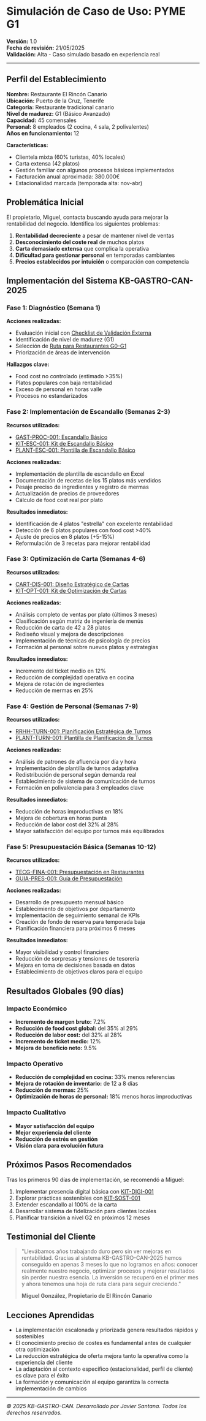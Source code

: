 # Simulación de Caso de Uso: PYME G1

**Versión:** 1.0  
**Fecha de revisión:** 21/05/2025  
**Validación:** Alta - Caso simulado basado en experiencia real

---

## Perfil del Establecimiento

**Nombre:** Restaurante El Rincón Canario  
**Ubicación:** Puerto de la Cruz, Tenerife  
**Categoría:** Restaurante tradicional canario  
**Nivel de madurez:** G1 (Básico Avanzado)  
**Capacidad:** 45 comensales  
**Personal:** 8 empleados (2 cocina, 4 sala, 2 polivalentes)  
**Años en funcionamiento:** 12

**Características:**
- Clientela mixta (60% turistas, 40% locales)
- Carta extensa (42 platos)
- Gestión familiar con algunos procesos básicos implementados
- Facturación anual aproximada: 380.000€
- Estacionalidad marcada (temporada alta: nov-abr)

## Problemática Inicial

El propietario, Miguel, contacta buscando ayuda para mejorar la rentabilidad del negocio. Identifica los siguientes problemas:

1. **Rentabilidad decreciente** a pesar de mantener nivel de ventas
2. **Desconocimiento del coste real** de muchos platos
3. **Carta demasiado extensa** que complica la operativa
4. **Dificultad para gestionar personal** en temporadas cambiantes
5. **Precios establecidos por intuición** o comparación con competencia

## Implementación del Sistema KB-GASTRO-CAN-2025

### Fase 1: Diagnóstico (Semana 1)

**Acciones realizadas:**
- Evaluación inicial con [Checklist de Validación Externa](/KB-GASTRO-CAN-2025_FINAL/05_PUBLICACION/Checklist_de_Validacion/Checklist_Validacion_Externa.md)
- Identificación de nivel de madurez (G1)
- Selección de [Ruta para Restaurantes G0-G1](/KB-GASTRO-CAN-2025_FINAL/05_PUBLICACION/Rutas_de_Uso_por_Perfil/Ruta_Restaurante_G0-G1.md)
- Priorización de áreas de intervención

**Hallazgos clave:**
- Food cost no controlado (estimado >35%)
- Platos populares con baja rentabilidad
- Exceso de personal en horas valle
- Procesos no estandarizados

### Fase 2: Implementación de Escandallo (Semanas 2-3)

**Recursos utilizados:**
- [GAST-PROC-001: Escandallo Básico](/KB-GASTRO-CAN-2025_FINAL/01_FICHAS_VALIDADAS/B02_Costos_y_Escandallos/GAST-PROC-001_escandallo_basico.md)
- [KIT-ESC-001: Kit de Escandallo Básico](/KB-GASTRO-CAN-2025_FINAL/02_DERIVADOS/Kits/KIT-ESC-001_kit_escandallo_basico.md)
- [PLANT-ESC-001: Plantilla de Escandallo Básico](/KB-GASTRO-CAN-2025_FINAL/02_DERIVADOS/Plantillas/PLANT-ESC-001_plantilla_escandallo_basico.md)

**Acciones realizadas:**
- Implementación de plantilla de escandallo en Excel
- Documentación de recetas de los 15 platos más vendidos
- Pesaje preciso de ingredientes y registro de mermas
- Actualización de precios de proveedores
- Cálculo de food cost real por plato

**Resultados inmediatos:**
- Identificación de 4 platos "estrella" con excelente rentabilidad
- Detección de 6 platos populares con food cost >40%
- Ajuste de precios en 8 platos (+5-15%)
- Reformulación de 3 recetas para mejorar rentabilidad

### Fase 3: Optimización de Carta (Semanas 4-6)

**Recursos utilizados:**
- [CART-DIS-001: Diseño Estratégico de Cartas](/KB-GASTRO-CAN-2025_FINAL/01_FICHAS_VALIDADAS/B03_Cartas_y_Menus/CART-DIS-001_diseno_estrategico_cartas.md)
- [KIT-OPT-001: Kit de Optimización de Cartas](/KB-GASTRO-CAN-2025_FINAL/02_DERIVADOS/Kits/KIT-OPT-001_kit_optimizacion_cartas.md)

**Acciones realizadas:**
- Análisis completo de ventas por plato (últimos 3 meses)
- Clasificación según matriz de ingeniería de menús
- Reducción de carta de 42 a 28 platos
- Rediseño visual y mejora de descripciones
- Implementación de técnicas de psicología de precios
- Formación al personal sobre nuevos platos y estrategias

**Resultados inmediatos:**
- Incremento del ticket medio en 12%
- Reducción de complejidad operativa en cocina
- Mejora de rotación de ingredientes
- Reducción de mermas en 25%

### Fase 4: Gestión de Personal (Semanas 7-9)

**Recursos utilizados:**
- [RRHH-TURN-001: Planificación Estratégica de Turnos](/KB-GASTRO-CAN-2025_FINAL/01_FICHAS_VALIDADAS/B04_Personal_y_RRHH/RRHH-TURN-001_planificacion_estrategica_turnos.md)
- [PLANT-TURN-001: Plantilla de Planificación de Turnos](/KB-GASTRO-CAN-2025_FINAL/02_DERIVADOS/Plantillas/PLANT-TURN-001_plantilla_planificacion_turnos.md)

**Acciones realizadas:**
- Análisis de patrones de afluencia por día y hora
- Implementación de plantilla de turnos adaptativa
- Redistribución de personal según demanda real
- Establecimiento de sistema de comunicación de turnos
- Formación en polivalencia para 3 empleados clave

**Resultados inmediatos:**
- Reducción de horas improductivas en 18%
- Mejora de cobertura en horas punta
- Reducción de labor cost del 32% al 28%
- Mayor satisfacción del equipo por turnos más equilibrados

### Fase 5: Presupuestación Básica (Semanas 10-12)

**Recursos utilizados:**
- [TECG-FINA-001: Presupuestación en Restaurantes](/KB-GASTRO-CAN-2025_FINAL/01_FICHAS_VALIDADAS/B01_Gestion_Financiera/TECG-FINA-001_presupuestacion_restaurantes.md)
- [GUIA-PRES-001: Guía de Presupuestación](/KB-GASTRO-CAN-2025_FINAL/02_DERIVADOS/Guias/GUIA-PRES-001_guia_presupuestacion.md)

**Acciones realizadas:**
- Desarrollo de presupuesto mensual básico
- Establecimiento de objetivos por departamento
- Implementación de seguimiento semanal de KPIs
- Creación de fondo de reserva para temporada baja
- Planificación financiera para próximos 6 meses

**Resultados inmediatos:**
- Mayor visibilidad y control financiero
- Reducción de sorpresas y tensiones de tesorería
- Mejora en toma de decisiones basada en datos
- Establecimiento de objetivos claros para el equipo

## Resultados Globales (90 días)

### Impacto Económico
- **Incremento de margen bruto:** 7.2%
- **Reducción de food cost global:** del 35% al 29%
- **Reducción de labor cost:** del 32% al 28%
- **Incremento de ticket medio:** 12%
- **Mejora de beneficio neto:** 9.5%

### Impacto Operativo
- **Reducción de complejidad en cocina:** 33% menos referencias
- **Mejora de rotación de inventario:** de 12 a 8 días
- **Reducción de mermas:** 25%
- **Optimización de horas de personal:** 18% menos horas improductivas

### Impacto Cualitativo
- **Mayor satisfacción del equipo**
- **Mejor experiencia del cliente**
- **Reducción de estrés en gestión**
- **Visión clara para evolución futura**

## Próximos Pasos Recomendados

Tras los primeros 90 días de implementación, se recomendó a Miguel:

1. Implementar presencia digital básica con [KIT-DIGI-001](/KB-GASTRO-CAN-2025_FINAL/02_DERIVADOS/Kits/KIT-DIGI-001_kit_transformacion_digital.md)
2. Explorar prácticas sostenibles con [KIT-SOST-001](/KB-GASTRO-CAN-2025_FINAL/02_DERIVADOS/Kits/KIT-SOST-001_kit_sostenibilidad.md)
3. Extender escandallo al 100% de la carta
4. Desarrollar sistema de fidelización para clientes locales
5. Planificar transición a nivel G2 en próximos 12 meses

## Testimonial del Cliente

> "Llevábamos años trabajando duro pero sin ver mejoras en rentabilidad. Gracias al sistema KB-GASTRO-CAN-2025 hemos conseguido en apenas 3 meses lo que no logramos en años: conocer realmente nuestro negocio, optimizar procesos y mejorar resultados sin perder nuestra esencia. La inversión se recuperó en el primer mes y ahora tenemos una hoja de ruta clara para seguir creciendo."
> 
> **Miguel González, Propietario de El Rincón Canario**

## Lecciones Aprendidas

- La implementación escalonada y priorizada genera resultados rápidos y sostenibles
- El conocimiento preciso de costes es fundamental antes de cualquier otra optimización
- La reducción estratégica de oferta mejora tanto la operativa como la experiencia del cliente
- La adaptación al contexto específico (estacionalidad, perfil de cliente) es clave para el éxito
- La formación y comunicación al equipo garantiza la correcta implementación de cambios

---

*© 2025 KB-GASTRO-CAN. Desarrollado por Javier Santana. Todos los derechos reservados.*
